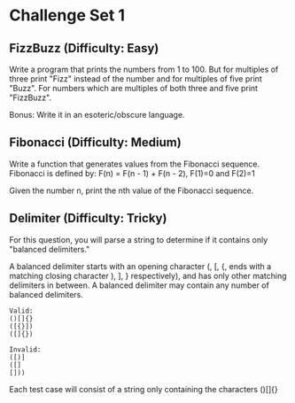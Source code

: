 Challenge Set 1
===
FizzBuzz (Difficulty: Easy)
--------
Write a program that prints the numbers from 1 to 100. But for multiples of three print "Fizz" instead of the number and for multiples of five print "Buzz". For numbers which are multiples of both three and five print "FizzBuzz".

Bonus: Write it in an esoteric/obscure language.


Fibonacci (Difficulty: Medium) 
--------
Write a function that generates values from the Fibonacci sequence. 
Fibonacci is defined by:
F(n) = F(n - 1) + F(n - 2), F(1)=0 and F(2)=1

Given the number n, print the nth value of the Fibonacci sequence.

Delimiter (Difficulty: Tricky)
--------
For this question, you will parse a string to determine if it contains only "balanced delimiters."

A balanced delimiter starts with an opening character (, [, {, ends with a matching closing character ), ], } respectively), and has only other matching delimiters in between. A balanced delimiter may contain any number of balanced delimiters.
```
Valid:
()[]{}
([{}])
([]{})

Invalid:
([)]
([]
[]))
```
Each test case will consist of a string only containing the characters ()[]{}

